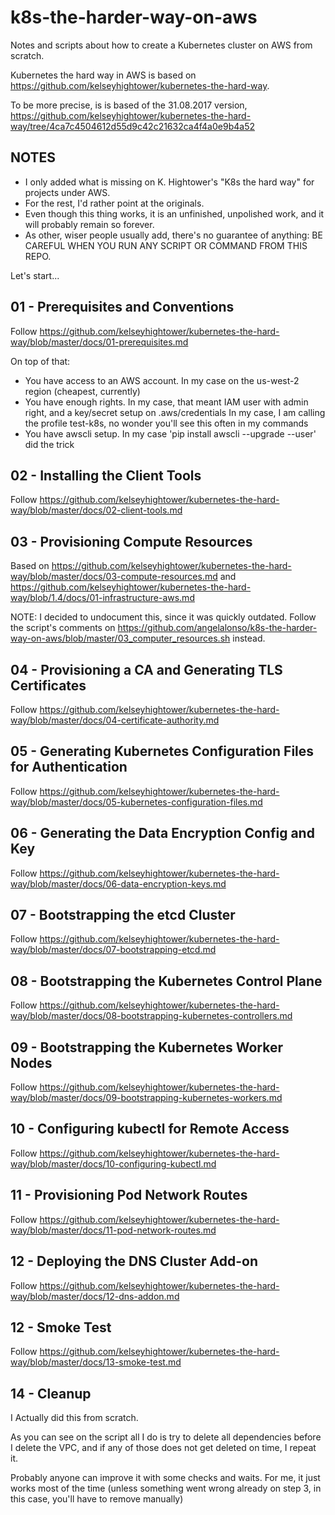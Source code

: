 # k8s-the-harder-way-on-aws
Notes and scripts about how to create a Kubernetes cluster on AWS from scratch.

Kubernetes the hard way in AWS is based on https://github.com/kelseyhightower/kubernetes-the-hard-way.

To be more precise, is is based of the 31.08.2017 version, https://github.com/kelseyhightower/kubernetes-the-hard-way/tree/4ca7c4504612d55d9c42c21632ca4f4a0e9b4a52

## NOTES
- I only added what is missing on K. Hightower's "K8s the hard way" for projects under AWS.
- For the rest, I'd rather point at the originals.
- Even though this thing works, it is an unfinished, unpolished work, and it will probably remain so forever.
- As other, wiser people usually add, there's no guarantee of anything: BE CAREFUL WHEN YOU RUN ANY SCRIPT OR COMMAND FROM THIS REPO.

Let's start...

## 01 - Prerequisites and Conventions
Follow https://github.com/kelseyhightower/kubernetes-the-hard-way/blob/master/docs/01-prerequisites.md

On top of that:
- You have access to an AWS account. In my case on the us-west-2 region (cheapest, currently)
- You have enough rights. In my case, that meant IAM user with admin right, and a key/secret setup on .aws/credentials
    In my case, I am calling the profile test-k8s, no wonder you'll see this often in my commands
- You have awscli setup. In my case 'pip install awscli --upgrade --user' did the trick

## 02 - Installing the Client Tools
Follow https://github.com/kelseyhightower/kubernetes-the-hard-way/blob/master/docs/02-client-tools.md

## 03 - Provisioning Compute Resources
Based on https://github.com/kelseyhightower/kubernetes-the-hard-way/blob/master/docs/03-compute-resources.md
and https://github.com/kelseyhightower/kubernetes-the-hard-way/blob/1.4/docs/01-infrastructure-aws.md

NOTE: I decided to undocument this, since it was quickly outdated.
Follow the script's comments on https://github.com/angelalonso/k8s-the-harder-way-on-aws/blob/master/03_computer_resources.sh instead.


## 04 - Provisioning a CA and Generating TLS Certificates
Follow https://github.com/kelseyhightower/kubernetes-the-hard-way/blob/master/docs/04-certificate-authority.md

## 05 - Generating Kubernetes Configuration Files for Authentication
Follow https://github.com/kelseyhightower/kubernetes-the-hard-way/blob/master/docs/05-kubernetes-configuration-files.md

## 06 - Generating the Data Encryption Config and Key
Follow https://github.com/kelseyhightower/kubernetes-the-hard-way/blob/master/docs/06-data-encryption-keys.md

## 07 - Bootstrapping the etcd Cluster
Follow https://github.com/kelseyhightower/kubernetes-the-hard-way/blob/master/docs/07-bootstrapping-etcd.md

## 08 - Bootstrapping the Kubernetes Control Plane
Follow https://github.com/kelseyhightower/kubernetes-the-hard-way/blob/master/docs/08-bootstrapping-kubernetes-controllers.md

## 09 - Bootstrapping the Kubernetes Worker Nodes
Follow https://github.com/kelseyhightower/kubernetes-the-hard-way/blob/master/docs/09-bootstrapping-kubernetes-workers.md

## 10 - Configuring kubectl for Remote Access
Follow https://github.com/kelseyhightower/kubernetes-the-hard-way/blob/master/docs/10-configuring-kubectl.md

## 11 - Provisioning Pod Network Routes
Follow https://github.com/kelseyhightower/kubernetes-the-hard-way/blob/master/docs/11-pod-network-routes.md

## 12 - Deploying the DNS Cluster Add-on
Follow https://github.com/kelseyhightower/kubernetes-the-hard-way/blob/master/docs/12-dns-addon.md

## 12 - Smoke Test
Follow https://github.com/kelseyhightower/kubernetes-the-hard-way/blob/master/docs/13-smoke-test.md

## 14 - Cleanup
I Actually did this from scratch.

As you can see on the script all I do is try to delete all dependencies before I delete the VPC, and if any of those does not get deleted on time, I repeat it.

Probably anyone can improve it with some checks and waits. For me, it just works most of the time (unless something went wrong already on step 3, in this case, you'll have to remove manually)

